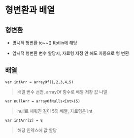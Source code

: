 # 형변환과 배열
## 형변환
- 명시적 형변환
to~~()
Kotlin에 해당

- 암시적 형변환
변수 할당시, 자료형 지정 안 해도 자동으로 형 변환

## 배열
```
var intArr = arrayOf(1,2,3,4,5)
```
> 배열 변수 선언, arrayOf 함수로 배열 저장 값 나열

```
var nullArr = arrayOfNulls<Int>(5)
```
> null로 채워진 길이 5의 배열, 자료형은 Int

```
var intArr[2] = 8
```
> 해당 인덱스에 값 할당
